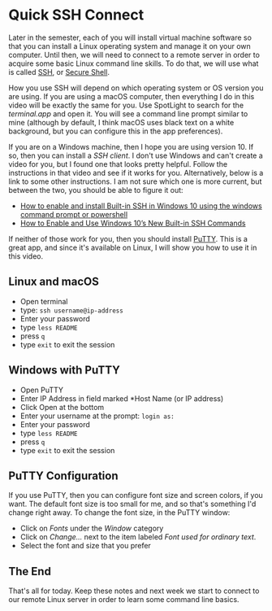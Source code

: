 # Quick SSH Connect

Later in the semester, each of you will install virtual machine software so that you can install a Linux operating system and manage it on your own computer. Until then, we will need to connect to a remote server in order to acquire some basic Linux command line skills. To do that, we will use what is called [SSH][1], or [Secure Shell][4].

How you use SSH will depend on which operating system or OS version you are using. If you are using a macOS computer, then everything I do in this video will be exactly the same for you. Use SpotLight to search for the *terminal.app* and open it. You will see a command line prompt similar to mine (although by default, I think macOS uses black text on a white background, but you can configure this in the app preferences).

If you are on a Windows machine, then I hope you are using version 10. If so, then you can install a *SSH client*. I don't use Windows and can't create a video for you, but I found one that looks pretty helpful. Follow the instructions in that video and see if it works for you. Alternatively, below is a link to some other instructions. I am not sure which one is more current, but between the two, you should be able to figure it out:

- [How to enable and install Built-in SSH in Windows 10 using the windows command prompt or powershell][2]
- [How to Enable and Use Windows 10’s New Built-in SSH Commands][3] 

If neither of those work for you, then you should install [PuTTY][5]. This is a great app, and since it's available on Linux, I will show you how to use it in this video.

## Linux and macOS

- Open terminal
- type: ``ssh username@ip-address``
- Enter your password
- type ``less README``
- press ``q``
- type ``exit`` to exit the session

## Windows with PuTTY

- Open PuTTY
- Enter IP Address in field marked *Host Name (or IP address)
- Click Open at the bottom
- Enter your username at the prompt: ``login as: ``
- Enter your password
- type ``less README``
- press ``q``
- type ``exit`` to exit the session

## PuTTY Configuration

If you use PuTTY, then you can configure font size and screen colors, if you want. The default font size is too small for me, and so that's something I'd change right away. To change the font size, in the PuTTY window:

- Click on *Fonts* under the *Window* category
- Click on *Change...* next to the item labeled *Font used for ordinary text*. 
- Select the font and size that you prefer

## The End

That's all for today. Keep these notes and next week we start to connect to our remote Linux server in order to learn some command line basics.


[1]:https://en.wikipedia.org/wiki/Secure_Shell
[2]:https://www.youtube.com/watch?v=xIfzZXHaCzQ
[3]:https://www.howtogeek.com/336775/how-to-enable-and-use-windows-10s-built-in-ssh-commands/
[4]:https://www.openssh.com/
[5]:https://www.chiark.greenend.org.uk/~sgtatham/putty/
